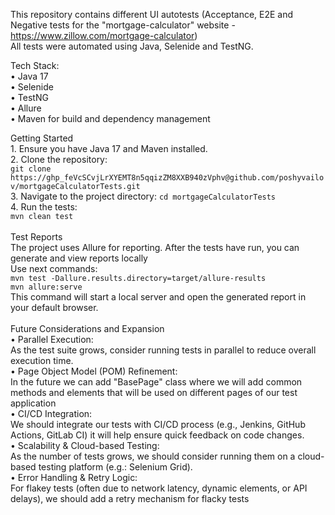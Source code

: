 This repository contains different UI autotests (Acceptance, E2E and Negative tests for the "mortgage-calculator" website - https://www.zillow.com/mortgage-calculator)<br/> 
All tests were automated using Java, Selenide and TestNG.<br/> 

Tech Stack:<br/> 
	•	Java 17<br/> 
	•	Selenide<br/> 
	•	TestNG<br/> 
 	•	Allure<br/> 
	•	Maven for build and dependency management<br/> 

Getting Started<br/> 
	1.	Ensure you have Java 17 and Maven installed.<br/> 
	2.	Clone the repository:<br/> 
 `git clone https://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@github.com/poshyvailov/mortgageCalculatorTests.git`<br/>
 	3.	Navigate to the project directory:
  `cd mortgageCalculatorTests`<br/>
  4.	Run the tests:<br/>
  `mvn clean test`<br/>
  <br/>
Test Reports<br/>
The project uses Allure for reporting. After the tests have run, you can generate and view reports locally<br/>
Use next commands:<br/>
`mvn test -Dallure.results.directory=target/allure-results`<br/>
`mvn allure:serve `<br/>
This command will start a local server and open the generated report in your default browser.<br/>
<br/>
Future Considerations and Expansion<br/>
	•	Parallel Execution:<br/>
As the test suite grows, consider running tests in parallel to reduce overall execution time.<br/> 
	•	Page Object Model (POM) Refinement:<br/>
 In the future we can add "BasePage" class where we will add common methods and elements that will be used on different pages of our test application<br/>
	•	CI/CD Integration:<br/>
We should integrate our tests with CI/CD process (e.g., Jenkins, GitHub Actions, GitLab CI) it will help ensure quick feedback on code changes.<br/>
	•	Scalability & Cloud-based Testing:<br/>
As the number of tests grows, we should consider running them on a cloud-based testing platform (e.g.: Selenium Grid).<br/>
	•	Error Handling & Retry Logic:<br/>
For flakey tests (often due to network latency, dynamic elements, or API delays), we should add a retry mechanism for flacky tests<br/>


  
 
